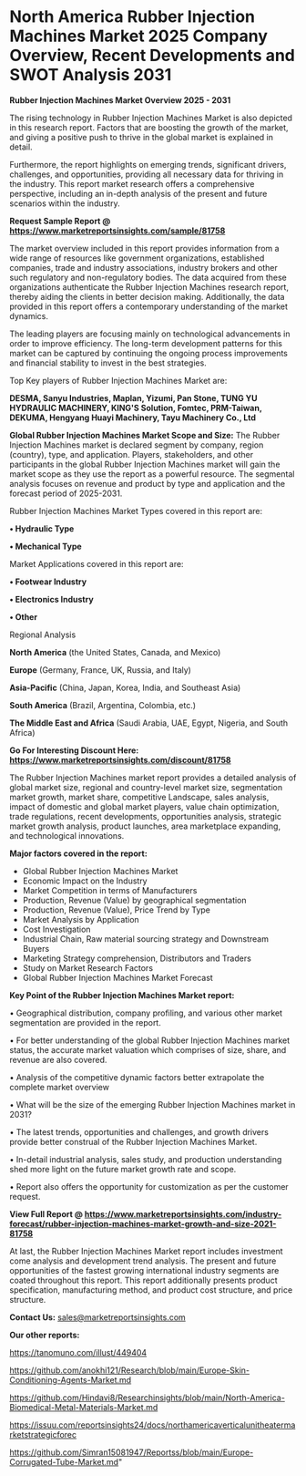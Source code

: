 # North America Rubber Injection Machines Market 2025 Company Overview, Recent Developments and SWOT Analysis 2031

<Strong> Rubber Injection Machines Market Overview 2025 - 2031</strong>

The rising technology in Rubber Injection Machines Market is also depicted in this research report. Factors that are boosting the growth of the market, and giving a positive push to thrive in the global market is explained in detail.

Furthermore, the report highlights on emerging trends, significant drivers, challenges, and opportunities, providing all necessary data for thriving in the industry. This report market research offers a comprehensive perspective, including an in-depth analysis of the present and future scenarios within the industry.

<strong>Request Sample Report @ <a href=https://www.marketreportsinsights.com/sample/81758>https://www.marketreportsinsights.com/sample/81758</a></strong>

The market overview included in this report provides information from a wide range of resources like government organizations, established companies, trade and industry associations, industry brokers and other such regulatory and non-regulatory bodies. The data acquired from these organizations authenticate the Rubber Injection Machines research report, thereby aiding the clients in better decision making. Additionally, the data provided in this report offers a contemporary understanding of the market dynamics.

The leading players are focusing mainly on technological advancements in order to improve efficiency. The long-term development patterns for this market can be captured by continuing the ongoing process improvements and financial stability to invest in the best strategies.

Top Key players of Rubber Injection Machines Market are:

<strong>DESMA, Sanyu Industries, Maplan, Yizumi, Pan Stone, TUNG YU HYDRAULIC MACHINERY, KING'S Solution, Fomtec, PRM-Taiwan, DEKUMA, Hengyang Huayi Machinery, Tayu Machinery Co., Ltd</strong>

<strong><b>Global Rubber Injection Machines Market Scope and Size:</b></strong>
The Rubber Injection Machines market is declared segment by company, region (country), type, and application. Players, stakeholders, and other participants in the global Rubber Injection Machines market will gain the market scope as they use the report as a powerful resource. The segmental analysis focuses on revenue and product by type and application and the forecast period of 2025-2031.

Rubber Injection Machines Market Types covered in this report are:

<strong>• Hydraulic Type

• Mechanical Type</strong>

Market Applications covered in this report are:

<strong>• Footwear Industry

• Electronics Industry

• Other</strong> 

Regional Analysis

<strong>North America</strong> (the United States, Canada, and Mexico)

<strong>Europe</strong> (Germany, France, UK, Russia, and Italy)

<strong>Asia-Pacific</strong> (China, Japan, Korea, India, and Southeast Asia)

<strong>South America</strong> (Brazil, Argentina, Colombia, etc.)

<strong>The Middle East and Africa</strong> (Saudi Arabia, UAE, Egypt, Nigeria, and South Africa)

<strong>Go For Interesting Discount Here: <a href=https://www.marketreportsinsights.com/discount/81758>https://www.marketreportsinsights.com/discount/81758</a></strong>

The Rubber Injection Machines market report provides a detailed analysis of global market size, regional and country-level market size, segmentation market growth, market share, competitive Landscape, sales analysis, impact of domestic and global market players, value chain optimization, trade regulations, recent developments, opportunities analysis, strategic market growth analysis, product launches, area marketplace expanding, and technological innovations.

<strong><b>Major factors covered in the report:</b></strong>
<ul>
  <li>Global Rubber Injection Machines Market </li>
  <li>Economic Impact on the Industry</li>
  <li>Market Competition in terms of Manufacturers</li>
  <li>Production, Revenue (Value) by geographical segmentation</li>
  <li>Production, Revenue (Value), Price Trend by Type</li>
  <li>Market Analysis by Application</li>
  <li>Cost Investigation</li>
  <li>Industrial Chain, Raw material sourcing strategy and Downstream Buyers</li>
  <li>Marketing Strategy comprehension, Distributors and Traders</li>
  <li>Study on Market Research Factors</li>
  <li>Global Rubber Injection Machines Market Forecast</li>
</ul>

<strong><b>Key Point of the Rubber Injection Machines Market report:</b></strong>

• Geographical distribution, company profiling, and various other market segmentation are provided in the report.

• For better understanding of the global Rubber Injection Machines market status, the accurate market valuation which comprises of size, share, and revenue are also covered.

• Analysis of the competitive dynamic factors better extrapolate the complete market overview

• What will be the size of the emerging Rubber Injection Machines market in 2031?

• The latest trends, opportunities and challenges, and growth drivers provide better construal of the Rubber Injection Machines Market.

• In-detail industrial analysis, sales study, and production understanding shed more light on the future market growth rate and scope.

• Report also offers the opportunity for customization as per the customer request.

<strong><b>View Full Report @ <a href=https://www.marketreportsinsights.com/industry-forecast/rubber-injection-machines-market-growth-and-size-2021-81758>https://www.marketreportsinsights.com/industry-forecast/rubber-injection-machines-market-growth-and-size-2021-81758</a></b></strong>


At last, the Rubber Injection Machines Market report includes investment come analysis and development trend analysis. The present and future opportunities of the fastest growing international industry segments are coated throughout this report. This report additionally presents product specification, manufacturing method, and product cost structure, and price structure.

<strong>Contact Us:</strong>
sales@marketreportsinsights.com

<strong>Our other reports:</strong>

<a href=https://tanomuno.com/illust/449404>https://tanomuno.com/illust/449404</a>

<a href=https://github.com/anokhi121/Research/blob/main/Europe-Skin-Conditioning-Agents-Market.md>https://github.com/anokhi121/Research/blob/main/Europe-Skin-Conditioning-Agents-Market.md</a>

<a href=https://github.com/Hindavi8/Researchinsights/blob/main/North-America-Biomedical-Metal-Materials-Market.md>https://github.com/Hindavi8/Researchinsights/blob/main/North-America-Biomedical-Metal-Materials-Market.md</a>

<a href=https://issuu.com/reportsinsights24/docs/northamericaverticalunitheatermarketstrategicforec>https://issuu.com/reportsinsights24/docs/northamericaverticalunitheatermarketstrategicforec</a>

<a href=https://github.com/Simran15081947/Reportss/blob/main/Europe-Corrugated-Tube-Market.md>https://github.com/Simran15081947/Reportss/blob/main/Europe-Corrugated-Tube-Market.md</a>"
